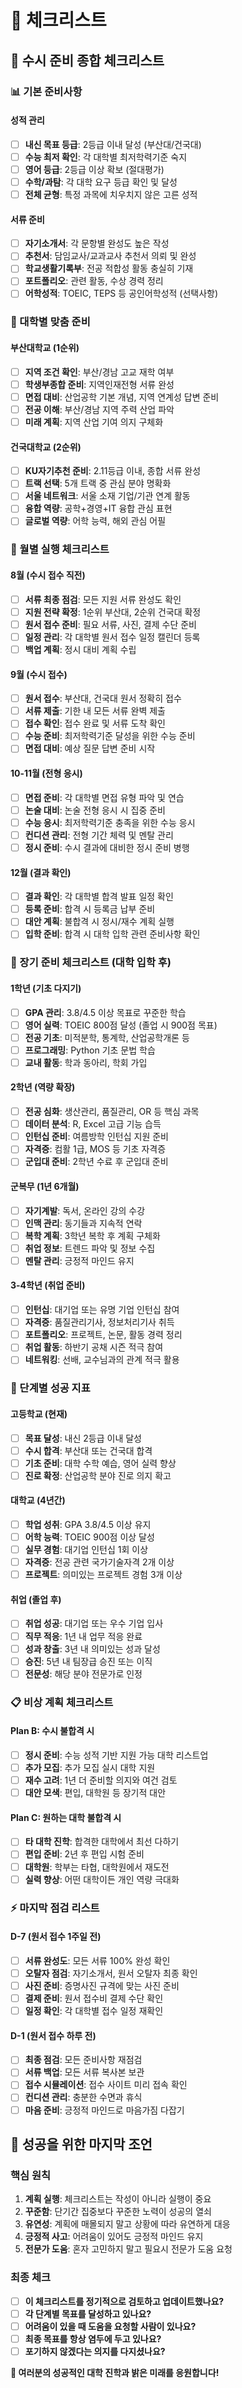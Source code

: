 # 📝 체크리스트

## 🎯 수시 준비 종합 체크리스트

### 📊 기본 준비사항

#### 성적 관리
- [ ] **내신 목표 등급**: 2등급 이내 달성 (부산대/건국대)
- [ ] **수능 최저 확인**: 각 대학별 최저학력기준 숙지
- [ ] **영어 등급**: 2등급 이상 확보 (절대평가)
- [ ] **수학/과탐**: 각 대학 요구 등급 확인 및 달성
- [ ] **전체 균형**: 특정 과목에 치우치지 않은 고른 성적

#### 서류 준비
- [ ] **자기소개서**: 각 문항별 완성도 높은 작성
- [ ] **추천서**: 담임교사/교과교사 추천서 의뢰 및 완성
- [ ] **학교생활기록부**: 전공 적합성 활동 충실히 기재
- [ ] **포트폴리오**: 관련 활동, 수상 경력 정리
- [ ] **어학성적**: TOEIC, TEPS 등 공인어학성적 (선택사항)

### 🏫 대학별 맞춤 준비

#### 부산대학교 (1순위)
- [ ] **지역 조건 확인**: 부산/경남 고교 재학 여부
- [ ] **학생부종합 준비**: 지역인재전형 서류 완성
- [ ] **면접 대비**: 산업공학 기본 개념, 지역 연계성 답변 준비
- [ ] **전공 이해**: 부산/경남 지역 주력 산업 파악
- [ ] **미래 계획**: 지역 산업 기여 의지 구체화

#### 건국대학교 (2순위)  
- [ ] **KU자기추천 준비**: 2.11등급 이내, 종합 서류 완성
- [ ] **트랙 선택**: 5개 트랙 중 관심 분야 명확화
- [ ] **서울 네트워크**: 서울 소재 기업/기관 연계 활동
- [ ] **융합 역량**: 공학+경영+IT 융합 관심 표현
- [ ] **글로벌 역량**: 어학 능력, 해외 관심 어필

### 📅 월별 실행 체크리스트

#### 8월 (수시 접수 직전)
- [ ] **서류 최종 점검**: 모든 지원 서류 완성도 확인
- [ ] **지원 전략 확정**: 1순위 부산대, 2순위 건국대 확정
- [ ] **원서 접수 준비**: 필요 서류, 사진, 결제 수단 준비
- [ ] **일정 관리**: 각 대학별 원서 접수 일정 캘린더 등록
- [ ] **백업 계획**: 정시 대비 계획 수립

#### 9월 (수시 접수)
- [ ] **원서 접수**: 부산대, 건국대 원서 정확히 접수
- [ ] **서류 제출**: 기한 내 모든 서류 완벽 제출
- [ ] **접수 확인**: 접수 완료 및 서류 도착 확인
- [ ] **수능 준비**: 최저학력기준 달성을 위한 수능 준비
- [ ] **면접 대비**: 예상 질문 답변 준비 시작

#### 10-11월 (전형 응시)
- [ ] **면접 준비**: 각 대학별 면접 유형 파악 및 연습
- [ ] **논술 대비**: 논술 전형 응시 시 집중 준비
- [ ] **수능 응시**: 최저학력기준 충족을 위한 수능 응시
- [ ] **컨디션 관리**: 전형 기간 체력 및 멘탈 관리
- [ ] **정시 준비**: 수시 결과에 대비한 정시 준비 병행

#### 12월 (결과 확인)
- [ ] **결과 확인**: 각 대학별 합격 발표 일정 확인
- [ ] **등록 준비**: 합격 시 등록금 납부 준비
- [ ] **대안 계획**: 불합격 시 정시/재수 계획 실행
- [ ] **입학 준비**: 합격 시 대학 입학 관련 준비사항 확인

### 💼 장기 준비 체크리스트 (대학 입학 후)

#### 1학년 (기초 다지기)
- [ ] **GPA 관리**: 3.8/4.5 이상 목표로 꾸준한 학습
- [ ] **영어 실력**: TOEIC 800점 달성 (졸업 시 900점 목표)
- [ ] **전공 기초**: 미적분학, 통계학, 산업공학개론 등
- [ ] **프로그래밍**: Python 기초 문법 학습
- [ ] **교내 활동**: 학과 동아리, 학회 가입

#### 2학년 (역량 확장)
- [ ] **전공 심화**: 생산관리, 품질관리, OR 등 핵심 과목
- [ ] **데이터 분석**: R, Excel 고급 기능 습득
- [ ] **인턴십 준비**: 여름방학 인턴십 지원 준비
- [ ] **자격증**: 컴활 1급, MOS 등 기초 자격증
- [ ] **군입대 준비**: 2학년 수료 후 군입대 준비

#### 군복무 (1년 6개월)
- [ ] **자기계발**: 독서, 온라인 강의 수강
- [ ] **인맥 관리**: 동기들과 지속적 연락
- [ ] **복학 계획**: 3학년 복학 후 계획 구체화
- [ ] **취업 정보**: 트렌드 파악 및 정보 수집
- [ ] **멘탈 관리**: 긍정적 마인드 유지

#### 3-4학년 (취업 준비)
- [ ] **인턴십**: 대기업 또는 유명 기업 인턴십 참여
- [ ] **자격증**: 품질관리기사, 정보처리기사 취득
- [ ] **포트폴리오**: 프로젝트, 논문, 활동 경력 정리
- [ ] **취업 활동**: 하반기 공채 시즌 적극 참여
- [ ] **네트워킹**: 선배, 교수님과의 관계 적극 활용

### 🎯 단계별 성공 지표

#### 고등학교 (현재)
- [ ] **목표 달성**: 내신 2등급 이내 달성
- [ ] **수시 합격**: 부산대 또는 건국대 합격
- [ ] **기초 준비**: 대학 수학 예습, 영어 실력 향상
- [ ] **진로 확정**: 산업공학 분야 진로 의지 확고

#### 대학교 (4년간)
- [ ] **학업 성취**: GPA 3.8/4.5 이상 유지
- [ ] **어학 능력**: TOEIC 900점 이상 달성  
- [ ] **실무 경험**: 대기업 인턴십 1회 이상
- [ ] **자격증**: 전공 관련 국가기술자격 2개 이상
- [ ] **프로젝트**: 의미있는 프로젝트 경험 3개 이상

#### 취업 (졸업 후)
- [ ] **취업 성공**: 대기업 또는 우수 기업 입사
- [ ] **직무 적응**: 1년 내 업무 적응 완료
- [ ] **성과 창출**: 3년 내 의미있는 성과 달성
- [ ] **승진**: 5년 내 팀장급 승진 또는 이직
- [ ] **전문성**: 해당 분야 전문가로 인정

### 📋 비상 계획 체크리스트

#### Plan B: 수시 불합격 시
- [ ] **정시 준비**: 수능 성적 기반 지원 가능 대학 리스트업
- [ ] **추가 모집**: 추가 모집 실시 대학 지원
- [ ] **재수 고려**: 1년 더 준비할 의지와 여건 검토
- [ ] **대안 모색**: 편입, 대학원 등 장기적 대안

#### Plan C: 원하는 대학 불합격 시
- [ ] **타 대학 진학**: 합격한 대학에서 최선 다하기
- [ ] **편입 준비**: 2년 후 편입 시험 준비
- [ ] **대학원**: 학부는 타협, 대학원에서 재도전
- [ ] **실력 향상**: 어떤 대학이든 개인 역량 극대화

### ⚡ 마지막 점검 리스트

#### D-7 (원서 접수 1주일 전)
- [ ] **서류 완성도**: 모든 서류 100% 완성 확인
- [ ] **오탈자 점검**: 자기소개서, 원서 오탈자 최종 확인
- [ ] **사진 준비**: 증명사진 규격에 맞는 사진 준비
- [ ] **결제 준비**: 원서 접수비 결제 수단 확인
- [ ] **일정 확인**: 각 대학별 접수 일정 재확인

#### D-1 (원서 접수 하루 전)
- [ ] **최종 점검**: 모든 준비사항 재점검
- [ ] **서류 백업**: 모든 서류 복사본 보관
- [ ] **접수 시뮬레이션**: 접수 사이트 미리 접속 확인
- [ ] **컨디션 관리**: 충분한 수면과 휴식
- [ ] **마음 준비**: 긍정적 마인드로 마음가짐 다잡기

## 🌟 성공을 위한 마지막 조언

### 핵심 원칙
1. **계획 실행**: 체크리스트는 작성이 아니라 실행이 중요
2. **꾸준함**: 단기간 집중보다 꾸준한 노력이 성공의 열쇠
3. **유연성**: 계획에 매몰되지 말고 상황에 따라 유연하게 대응
4. **긍정적 사고**: 어려움이 있어도 긍정적 마인드 유지
5. **전문가 도움**: 혼자 고민하지 말고 필요시 전문가 도움 요청

### 최종 체크
- [ ] **이 체크리스트를 정기적으로 검토하고 업데이트했나요?**
- [ ] **각 단계별 목표를 달성하고 있나요?**
- [ ] **어려움이 있을 때 도움을 요청할 사람이 있나요?**
- [ ] **최종 목표를 항상 염두에 두고 있나요?**
- [ ] **포기하지 않겠다는 의지를 다지셨나요?**

**🎯 여러분의 성공적인 대학 진학과 밝은 미래를 응원합니다!**